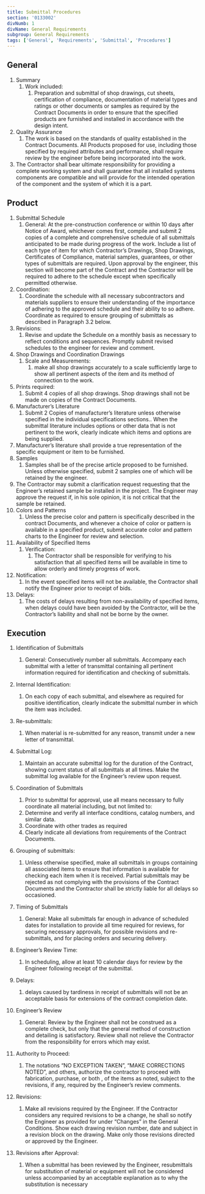 ```yaml
---
title: Submittal Procedures
section: '0133002'
divNumb: 1
divName: General Requirements
subgroup: General Requirements
tags: ['General', 'Requirements', 'Submittal', 'Procedures']
---
```


## General

1. Summary
   1. Work included:
      1. Preparation and submittal of shop drawings, cut sheets, certification of compliance, documentation of material types and ratings or other documents or samples as required by the Contract Documents in order to ensure that the specified products are furnished and installed in accordance with the design intent.
2. Quality Assurance
   1. The work is based on the standards of quality established in the Contract Documents. All Products proposed for use, including those specified by required attributes and performance, shall require review by the engineer before being incorporated into the work.
3. The Contractor shall bear ultimate responsibility for providing a complete working system and shall guarantee that all installed systems components are compatible and will provide for the intended operation of the component and the system of which it is a part.

## Product

1. Submittal Schedule
   1. General: At the pre-construction conference or within 10 days after Notice of Award, whichever comes first, compile and submit 2 copies of a complete and comprehensive schedule of all submittals anticipated to be made during progress of the work. Include a list of each type of item for which Contractor’s Drawings, Shop Drawings, Certificates of Compliance, material samples, guarantees, or other types of submittals are required. Upon approval by the engineer, this section will become part of the Contract and the Contractor will be required to adhere to the schedule except when specifically permitted otherwise.
2. Coordination:
   1. Coordinate the schedule with all necessary subcontractors and materials suppliers to ensure their understanding of the importance of adhering to the approved schedule and their ability to so adhere. Coordinate as required to ensure grouping of submittals as described in Paragraph 3.2 below.
3. Revisions:
   1. Revise and update the Schedule on a monthly basis as necessary to reflect conditions and sequences. Promptly submit revised schedules to the engineer for review and comment.
4. Shop Drawings and Coordination Drawings
   1. Scale and Measurements:
      1. make all shop drawings accurately to a scale sufficiently large to show all pertinent aspects of the item and its method of connection to the work.
5. Prints required:
   1. Submit 4 copies of all shop drawings. Shop drawings shall not be made on copies of the Contract Documents.
6. Manufacturer’s Literature
   1. Submit 2 Copies of manufacturer’s literature unless otherwise specified in the individual specifications sections.. When the submittal literature includes options or other data that is not pertinent to the work, clearly indicate which items and options are being supplied.
7. Manufacturer’s literature shall provide a true representation of the specific equipment or item to be furnished.
8. Samples
   1. Samples shall be of the precise article proposed to be furnished. Unless otherwise specified, submit 2 samples one of which will be retained by the engineer.
9. The Contractor may submit a clarification request requesting that the Engineer’s retained sample be installed in the project. The Engineer may approve the request if, in his sole opinion, it is not critical that the sample be retained.
10. Colors and Patterns
    1. Unless the precise color and pattern is specifically described in the contract Documents, and whenever a choice of color or pattern is available in a specified product, submit accurate color and pattern charts to the Engineer for review and selection.
11. Availability of Specified Items
    1. Verification:
       1. The Contractor shall be responsible for verifying to his satisfaction that all specified items will be available in time to allow orderly and timely progress of work.
12. Notification:
    1. In the event specified items will not be available, the Contractor shall notify the Engineer prior to receipt of bids.
13. Delays:
    1. The costs of delays resulting from non-availability of specified items, when delays could have been avoided by the Contractor, will be the Contractor’s liability and shall not be borne by the owner.

## Execution

1. Identification of Submittals
   1. General: Consecutively number all submittals. Accompany each submittal with a letter of transmittal containing all pertinent information required for identification and checking of submittals.
2. Internal Identification:
   1. On each copy of each submittal, and elsewhere as required for positive identification, clearly indicate the submittal number in which the item was included.
3. Re-submittals:
   1. When material is re-submitted for any reason, transmit under a new letter of transmittal.
4. Submittal Log:

   1. Maintain an accurate submittal log for the duration of the Contract, showing current status of all submittals at all times. Make the submittal log available for the Engineer’s review upon request.

5. Coordination of Submittals
   1. Prior to submittal for approval, use all means necessary to fully coordinate all material including, but not limited to:
   1. Determine and verify all interface conditions, catalog numbers, and similar data.
   1. Coordinate with other trades as required
   1. Clearly indicate all deviations from requirements of the Contract Documents.
6. Grouping of submittals:
   1. Unless otherwise specified, make all submittals in groups containing all associated items to ensure that information is available for checking each item when it is received. Partial submittals may be rejected as not complying with the provisions of the Contract Documents and the Contractor shall be strictly liable for all delays so occasioned.
7. Timing of Submittals
   1. General: Make all submittals far enough in advance of scheduled dates for installation to provide all time required for reviews, for securing necessary approvals, for possible revisions and re-submittals, and for placing orders and securing delivery.
8. Engineer’s Review Time:
   1. In scheduling, allow at least 10 calendar days for review by the Engineer following receipt of the submittal.
9. Delays:
   1. delays caused by tardiness in receipt of submittals will not be an acceptable basis for extensions of the contract completion date.
10. Engineer’s Review
    1. General: Review by the Engineer shall not be construed as a complete check, but only that the general method of construction and detailing is satisfactory. Review shall not relieve the Contractor from the responsibility for errors which may exist.
11. Authority to Proceed:
    1. The notations “NO EXCEPTION TAKEN”, “MAKE CORRECTIONS NOTED”, and others, authorize the contractor to proceed with fabrication, purchase, or both , of the items as noted, subject to the revisions, if any, required by the Engineer’s review comments.
12. Revisions:
    1. Make all revisions required by the Engineer. If the Contractor considers any required revisions to be a change, he shall so notify the Engineer as provided for under “Changes” in the General Conditions. Show each drawing revision number, date and subject in a revision block on the drawing. Make only those revisions directed or approved by the Engineer.
13. Revisions after Approval:
    1. When a submittal has been reviewed by the Engineer, resubmittals for substitution of material or equipment will not be considered unless accompanied by an acceptable explanation as to why the substitution is necessary
